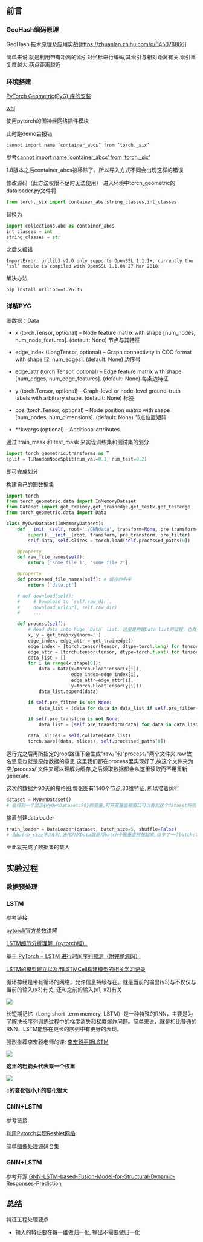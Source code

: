 ## 前言
### GeoHash编码原理
GeoHash 技术原理及应用实战[https://zhuanlan.zhihu.com/p/645078866]

简单来说,就是利用带有距离的索引对坐标进行编码,其索引与相对距离有关,索引重复度越大,两点距离越近

### 环境搭建
[PyTorch Geometric(PyG) 库的安装](https://zhuanlan.zhihu.com/p/602615941?utm_id=0)

[whl](https://data.pyg.org/whl/)

使用pytorch的图神经网络插件模块

此时跑demo会报错

```shell
cannot import name ‘container_abcs‘ from ‘torch._six‘
```

参考[cannot import name ‘container_abcs‘ from ‘torch._six‘](https://blog.csdn.net/weixin_45628042/article/details/129963098)

1.8版本之后container_abcs被移除了。所以导入方式不同会出现这样的错误

修改源码（此方法权限不足时无法使用）
进入环境中torch_geometric的dataloader.py文件将

```python
from torch._six import container_abs,string_classes,int_classes
```

替换为

```python
import collections.abc as container_abcs
int_classes = int
string_classes = str
```

之后又报错

```shell
ImportError: urllib3 v2.0 only supports OpenSSL 1.1.1+, currently the ‘ssl’ module is compiled with OpenSSL 1.1.0h 27 Mar 2018.
```

解决办法

```shell
pip install urllib3==1.26.15
```

### 详解PYG

图数据：Data

- x (torch.Tensor, optional) – Node feature matrix with shape [num_nodes, num_node_features]. (default: None) 节点与其特征

- edge_index (LongTensor, optional) – Graph connectivity in COO format with shape [2, num_edges]. (default: None) 边序号

- edge_attr (torch.Tensor, optional) – Edge feature matrix with shape [num_edges, num_edge_features]. (default: None) 每条边特征

- y (torch.Tensor, optional) – Graph-level or node-level ground-truth labels with arbitrary shape. (default: None) 标签

- pos (torch.Tensor, optional) – Node position matrix with shape [num_nodes, num_dimensions]. (default: None) 节点位置矩阵

- **kwargs (optional) – Additional attributes.

通过 train_mask 和 test_mask 来实现训练集和测试集的划分

```python
import torch_geometric.transforms as T
split = T.RandomNodeSplit(num_val=0.1, num_test=0.2)
```
即可完成划分

构建自己的图数据集

```python
import torch
from torch_geometric.data import InMemoryDataset
from Dataset import get_trainxy,get_trainedge,get_testx,get_testedge
from torch_geometric.data import Data

class MyOwnDataset(InMemoryDataset):
    def __init__(self, root='./GNNdata', transform=None, pre_transform=None, pre_filter=None):
        super().__init__(root, transform, pre_transform, pre_filter)
        self.data, self.slices = torch.load(self.processed_paths[0])

    @property
    def raw_file_names(self):
        return ['some_file_1', 'some_file_2']

    @property
    def processed_file_names(self): # 缓存的名字
        return ['data.pt'] 

    # def download(self):
    #     # Download to `self.raw_dir`.
    #     download_url(url, self.raw_dir)
    #     ...

    def process(self):
        # Read data into huge `Data` list. 这里是构建Data list的过程，也就是自己要改的地方
        x, y = get_trainxy(norm='')
        edge_index, edge_attr = get_trainedge()
        edge_index = [torch.tensor(tensor, dtype=torch.long) for tensor in edge_index]
        edge_attr = [torch.tensor(tensor, dtype=torch.float) for tensor in edge_attr]
        data_list = []
        for i in range(x.shape[0]):
            data = Data(x=torch.FloatTensor(x[i]),
                        edge_index=edge_index[i],
                        edge_attr=edge_attr[i],
                        y=torch.FloatTensor(y[i]))
            data_list.append(data)

        if self.pre_filter is not None:
            data_list = [data for data in data_list if self.pre_filter(data)]

        if self.pre_transform is not None:
            data_list = [self.pre_transform(data) for data in data_list]

        data, slices = self.collate(data_list)
        torch.save((data, slices), self.processed_paths[0])
```

运行完之后再所指定的root路径下会生成"raw/"和"process/"两个文件夹,raw故名思意也就是原始数据的意思,这里我们都在process里实现好了,故这个文件夹为空,'process/'文件夹可以理解为缓存,之后读取数据都会从这里读取而不用重新generate.

这次的数据为90天的栅格图,每张图有1140个节点,33维特征, 所以接着运行

```python
dataset = MyOwnDataset()
# 会得到一个显示{MyOwnDataset:90}的变量,打开变量监视窗口可以看到这个dataset将所有图的节点,边全都垂直拼在了一起,例如x=[1140*90, 33] 其中的slice属性即代表每张图对应这个dataset的索引,如果有90张图, 每个属性的slice就有91个数
```

接着创建dataloader

```python
train_loader = DataLoader(dataset, batch_size=5, shuffle=False)
# 当batch_size不为1时,迭代时的Data就是将batch个图垂直拼接起来,但多了一个batch:Tensor的属性,其中数据为{0..1...2...3..4} 相同的值代表一张图的数据,这里在一个batch里总共有五张图
```

至此就完成了数据集的载入



## 实验过程

### 数据预处理

### LSTM

参考链接

[pytorch官方参数讲解](https://pytorch.org/docs/1.9.0/generated/torch.nn.LSTM.html#torch.nn.LSTM)

[LSTM细节分析理解（pytorch版）](https://zhuanlan.zhihu.com/p/79064602)

[基于 PyTorch + LSTM 进行时间序列预测（附完整源码）](https://zhuanlan.zhihu.com/p/617126384)

[LSTM的模型建立以及用LSTMCell构建模型的相关学习记录](https://blog.csdn.net/qq_41725313/article/details/128880574)

循环神经是带有循环的网络，允许信息持续存在。就是当前的输出(y3)与不仅仅与当前的输入(x3)有关, 还和之前的输入(x1, x2)有关

![](https://pic2.zhimg.com/v2-71652d6a1eee9def631c18ea5e3c7605_r.jpg)

长短期记忆（Long short-term memory, LSTM）是一种特殊的RNN，主要是为了解决长序列训练过程中的梯度消失和梯度爆炸问题。简单来说，就是相比普通的RNN，LSTM能够在更长的序列中有更好的表现。

强烈推荐李宏毅老师的课: [李宏毅手撕LSTM](https://www.bilibili.com/video/BV1GF411M7ua/?from=search&seid=608487651251757631&spm_id_from=333.337.0.0&vd_source=c43347ef375755d298da8f0c05cfe444)

![](https://s2.loli.net/2023/11/01/QKscPG8ftrB6iRb.jpg)

**这里的粗箭头代表乘一个权重**

![](https://s2.loli.net/2023/11/01/afxg5JUmhDSMtZN.jpg)

**c的变化很小,h的变化很大**

### CNN+LSTM

参考链接

[利用Pytorch实现ResNet网络](https://blog.csdn.net/AdjsWsgz/article/details/127929101)

[简单图像处理源码合集](https://github.com/WZMIAOMIAO/deep-learning-for-image-processing)

### GNN+LSTM

参考开源 [GNN-LSTM-based-Fusion-Model-for-Structural-Dynamic-Responses-Prediction](https://github.com/Bosh-Kuo/GNN-LSTM-based-Fusion-Model-for-Structural-Dynamic-Responses-Prediction)

## 总结

特征工程处理要点

- 输入的特征要在每一维做归一化, 输出不需要做归一化

